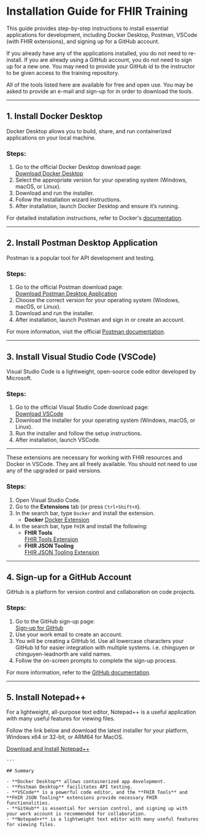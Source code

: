 # Installation Guide for FHIR Training

This guide provides step-by-step instructions to install essential applications for development, including Docker Desktop, Postman, VSCode (with FHIR extensions), and signing up for a GitHub account.

If you already have any of the applications installed, you do not need to re-install. If you are already using a GitHub account, you do not need to sign up for a new one. You may need to provide your GitHub id to the instructor to be given access to the training repository. 

All of the tools listed here are available for free and open use. You may be asked to provide an e-mail and sign-up for in order to download the tools.  

---

## 1. Install Docker Desktop

Docker Desktop allows you to build, share, and run containerized applications on your local machine.

### Steps:
1. Go to the official Docker Desktop download page:  
   [Download Docker Desktop](https://www.docker.com/products/docker-desktop)
2. Select the appropriate version for your operating system (Windows, macOS, or Linux).
3. Download and run the installer.
4. Follow the installation wizard instructions.
5. After installation, launch Docker Desktop and ensure it’s running.

For detailed installation instructions, refer to Docker's [documentation](https://docs.docker.com/desktop/install/).

---

## 2. Install Postman Desktop Application

Postman is a popular tool for API development and testing.

### Steps:
1. Go to the official Postman download page:  
   [Download Postman Desktop Application](https://www.postman.com/downloads/)
2. Choose the correct version for your operating system (Windows, macOS, or Linux).
3. Download and run the installer.
4. After installation, launch Postman and sign in or create an account.

For more information, visit the official [Postman documentation](https://learning.postman.com/docs/getting-started/installation-and-updates/).

---

## 3. Install Visual Studio Code (VSCode)

Visual Studio Code is a lightweight, open-source code editor developed by Microsoft.

### Steps:
1. Go to the official Visual Studio Code download page:  
   [Download VSCode](https://code.visualstudio.com/)
2. Download the installer for your operating system (Windows, macOS, or Linux).
3. Run the installer and follow the setup instructions.
4. After installation, launch VSCode.

---


These extensions are necessary for working with FHIR resources and Docker in VSCode. They are all freely available. You should not need to use any of the upgraded or paid versions.

### Steps:
1. Open Visual Studio Code.
2. Go to the **Extensions** tab (or press `Ctrl+Shift+X`).
3. In the search bar, type `Docker` and install the extension. 
   - **Docker**
   [Docker Extension](https://marketplace.visualstudio.com/items?itemName=ms-azuretools.vscode-docker)
4. In the search bar, type `FHIR` and install the following:
   - **FHIR Tools**  
     [FHIR Tools Extension](https://marketplace.visualstudio.com/items?itemName=metahorizon.vscode-fhir-tools)
   - **FHIR JSON Tooling**  
     [FHIR JSON Tooling Extension](https://marketplace.visualstudio.com/items?itemName=metahorizon.fhir-json-tooling)

---

## 4. Sign-up for a GitHub Account

GitHub is a platform for version control and collaboration on code projects.

### Steps:
1. Go to the GitHub sign-up page:  
   [Sign-up for GitHub](https://github.com/join)
2. Use your work email to create an account.
3. You will be creating a GitHub Id. Use all lowercase characters your GitHub Id for easier integration with multiple systems. i.e. chinguyen or chinguyen-leadnorth are valid names.
4. Follow the on-screen prompts to complete the sign-up process.

For more information, refer to the [GitHub documentation](https://docs.github.com/en/github/getting-started-with-github/signing-up-for-a-new-github-account).

---

## 5. Install Notepad++
For a lightweight, all-purpose text editor, Notepad++ is a useful application with many useful features for viewing files. 

Follow the link below and download the latest installer for your platform, Windows x64 or 32-bit, or ARM64 for MacOS. 

[Download and Install Notepad++](https://notepad-plus-plus.org/downloads/)
```
---

## Summary

- **Docker Desktop** allows containerized app development.
- **Postman Desktop** facilitates API testing.
- **VSCode** is a powerful code editor, and the **FHIR Tools** and **FHIR JSON Tooling** extensions provide necessary FHIR functionalities.
- **GitHub** is essential for version control, and signing up with your work account is recommended for collaboration.
- **Notepad++** is a lightweight text editor with many useful features for viewing files.
